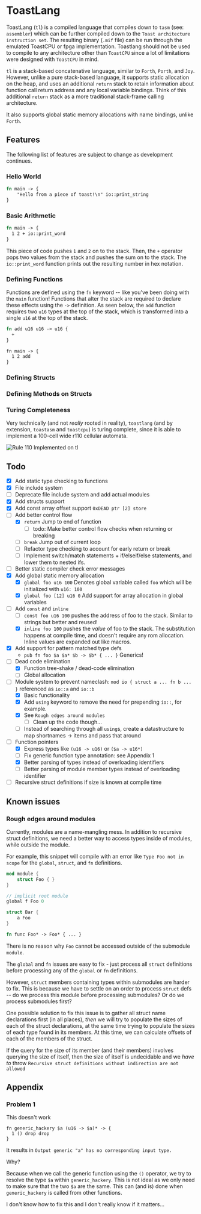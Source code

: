 # ToastLang

ToastLang (`tl`) is a compiled language that compiles down to `tasm` (see: `assembler`) which can be further compiled 
down to the `Toast architecture instruction set`. The resulting binary (`.mif` file) can be
run through the emulated ToastCPU or fpga implementation. Toastlang should not be used to compile to any architecture other 
than `ToastCPU` since a lot of limitations were designed with `ToastCPU` in mind.

`tl` is a stack-based concatenative language, similar to `Forth`, `Porth`, and `Joy`. However,
unlike a pure stack-based language, it supports static allocation on the heap, and uses an
additional `return` stack to retain information about function call return address and any
local variable bindings. Think of this additional `return` stack as a more traditional stack-frame 
calling architecture.

It also supports global static memory allocations with name bindings, unlike `Forth`.

## Features

The following list of features are subject to change as development continues.

### Hello World
```rust
fn main -> {
    "Hello from a piece of toast!\n" io::print_string
}
```

### Basic Arithmetic
```rust
fn main -> {
  1 2 + io::print_word
}
```

This piece of code pushes `1` and `2` on to the stack. Then, the `+` operator pops two values from the stack and pushes 
the sum on to the stack. The `io::print_word` function prints out the resulting number in hex notation.

### Defining Functions

Functions are defined using the `fn` keyword -- like you've been doing with the `main` function! Functions that alter the stack
are required to declare these effects using the `->` definition. As seen below, the `add` function requires two `u16` types at the 
top of the stack, which is transformed into a single `u16` at the top of the stack. 

```rust
fn add u16 u16 -> u16 {
  +
}

fn main -> {
  1 2 add
}
```

### Defining Structs

### Defining Methods on Structs

### Turing Completeness

Very technically (and not *really* rooted in reality), `toastlang` (and by extension, `toastasm` and `toastcpu`) is turing complete, since it is able to implement a 100-cell wide 
r110 cellular automata.

![Rule 110 Implemented on tl](./assets/r110.png)

## Todo
- [x] Add static type checking to functions
- [x] File include system
- [ ] Deprecate file include system and add actual modules
- [x] Add structs support
- [x] Add const array offset support `0xDEAD ptr [2] store`
- [ ] Add better control flow
  - [x] `return` Jump to end of function 
    - [ ] todo: Make better control flow checks when returning or breaking 
  - [ ] `break` Jump out of current loop
  - [ ] Refactor type checking to account for early return or break
  - [ ] Implement switch/match statements + if/elseif/else statements, and lower them to nested ifs.
- [ ] Better static compiler check error messages
- [x] Add global static memory allocation
  - [x] `global foo u16 100` Denotes global variable called `foo` which will be initialized with `u16: 100`
  - [x] `global foo [12] u16 0` Add support for array allocation in global variables
- [ ] Add `const` and `inline`
  - [ ] `const foo u16 100` pushes the address of foo to the stack. Similar to strings but better and reused!
  - [x] `inline foo 100` pushes the *value* of foo to the stack. The substitution happens at compile time, and 
        doesn't require any rom allocation. Inline values are expanded out like macros.
- [x] Add support for pattern matched type defs
  - `pub fn foo $a $a* $b -> $b* { ... }` Generics!
- [ ] Dead code elimination
  - [x] Function tree-shake / dead-code elimination
  - [ ] Global allocation
- [ ] Module system to prevent nameclash: `mod io { struct a ... fn b ... }` referenced as `io::a` and `io::b`
  - [x] Basic functionality
  - [x] Add `using` keyword to remove the need for prepending `io::`, for example.
  - [x] See `Rough edges around modules`
    - [ ] Clean up the code though...
  - [ ] Instead of searching through all `using`s, create a datastructure to map shortnames -> items and pass that around
- [ ] Function pointers
  - [x] Express types like `(u16 -> u16)` or `($a -> u16*)`
  - [ ] Fix generic function type annotation: see Appendix 1 
  - [x] Better parsing of types instead of overloading identifiers
  - [ ] Better parsing of module member types instead of overloading identifier
- [ ] Recursive struct definitions if size is known at compile time

## Known issues

### Rough edges around modules

Currently, modules are a name-mangling mess. In addition to recursive struct definitions, we need a better way to access types inside of modules, while outside the module.

For example, this snippet will compile with an error like `Type Foo not in scope` for the `global`, `struct`, and `fn` definitions.

```rust
mod module {
    struct Foo { }
}

// implicit root module
global f Foo 0

struct Bar { 
    a Foo
}

fn func Foo* -> Foo* { ... }
```

There is no reason why `Foo` cannot be accessed outside of the submodule `module`. 

The `global` and `fn` issues are easy to fix - just process all `struct` definitions before processing any of the `global` or `fn` definitions.

However, `struct` members containing types within submodules are harder to fix. This is because we have to settle on an order to process `struct` defs -- do we process this module before processing submodules? Or do we process submodules first?

One possible solution to fix this issue is to gather all struct name declarations first (in all places), *then* we will try to populate the sizes of each of the struct declarations, at the same time trying to populate the sizes of each type found in its members. At this time, we can calculate offsets of each of the members of the struct.

If the query for the size of its member (and their members) involves querying the size of itself, then the size of itself is undecidable and we *have to* throw `Recursive struct definitions without indirection are not allowed`

## Appendix

### Problem 1

This doesn't work

```
fn generic_hackery $a (u16 -> $a)* -> {
  1 () drop drop
}
```

It results in `Output generic "a" has no corresponding input type.`

Why? 

Because when we call the generic function using the `()` operator, we try to resolve the type `$a` within `generic_hackery`. This is not ideal as we only need to make sure that the two `$a` are the same. This can (and is) done when `generic_hackery` is called from other functions. 

I don't know how to fix this and I don't really know if it matters...